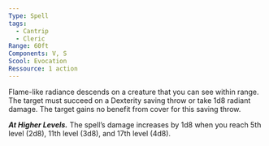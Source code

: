 ```yaml
---
Type: Spell
tags:
  - Cantrip
  - Cleric
Range: 60ft
Components: V, S
Scool: Evocation
Ressource: 1 action
---
```

Flame-like radiance descends on a creature that you can see within range. The target must succeed on a Dexterity saving throw or take 1d8 radiant damage. The target gains no benefit from cover for this saving throw.

**_At Higher Levels._** The spell’s damage increases by 1d8 when you reach 5th level (2d8), 11th level (3d8), and 17th level (4d8).